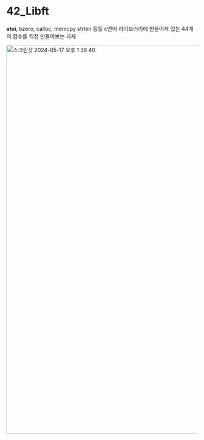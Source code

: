 # 42_Libft

<strong>atoi</strong>, bzero, calloc, memcpy strlen 등등 c언어 라이브러리에 만들어져 있는 44개의 함수를 직접 만들어보는 과제

<img width="1026" alt="스크린샷 2024-05-17 오후 1 36 40" src="https://github.com/exceed96/Personal_42Libft/assets/90549959/4b05dcae-4cb2-4910-b16d-fe67d65aea6f">
